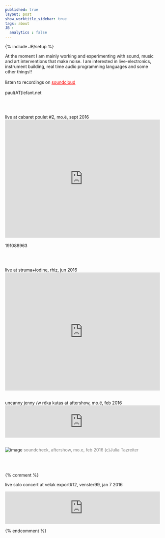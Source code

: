 ```yaml
---
published: true
layout: post
show_worktitle_sidebar: true
tags: about
JB :
  analytics : false
---
```


{% include JB/setup %}



At the moment I am mainly working and experimenting with sound, music and art interventions that make noise. I am interested in live-electronics, instrument building, real time audio programming languages and some other things!!
<br /><br />
listen to recordings on <a href="https://soundcloud.com/cabaretpoulet" style="color:red" target="_blank"> soundcloud </a>
<br />
<br />
paul(AT)lefant.net<br />


<br /><br />
<p>live at cabaret poulet #2, mo.ë, sept 2016
<br />
<iframe width="100%" height="384" frameborder="0" allowfullscreen="" webkitallowfullscreen="" src="http://player.vimeo.com/video/191088963?title=0&amp;byline=0&amp;portrait=0">
</iframe>
<br />
<br />
191088963

<br /><br />
<p>live at struma+iodine, rhiz, jun 2016
<br />
<iframe width="100%" height="384" frameborder="0" allowfullscreen="" webkitallowfullscreen="" src="http://player.vimeo.com/video/170353789?title=0&amp;byline=0&amp;portrait=0">
</iframe>
<br />
<br />



<p>uncanny jenny /w réka kutas at aftershow, mo.ë, feb 2016
<br />
<iframe width="100%" height="105" scrolling="no" frameborder="no" src="https://w.soundcloud.com/player/?url=https%3A//api.soundcloud.com/tracks/250469064&amp;color=000000&amp;auto_play=false&amp;hide_related=false&amp;show_comments=true&amp;show_user=true&amp;show_reposts=false"></iframe>
<br />

<br />
</p>
<img src="{{ site.url }}/images/reka_moe_aftershow1.jpg" alt="image">
<font color="grey">soundcheck, aftershow, mo.e, feb 2016   (c)Julia Tazreiter</font> 
<br />
<br />
<br />
<br />



{% comment %}

<p>live solo concert at velak export#12, venster99, jan 7 2016
<br />
</p>
<iframe width="100%" height="105" scrolling="no" frameborder="no" src="https://w.soundcloud.com/player/?url=https%3A//api.soundcloud.com/tracks/248755153&amp;color=000000&amp;auto_play=false&amp;hide_related=false&amp;show_comments=true&amp;show_user=true&amp;show_reposts=false"></iframe>

{% endcomment %}